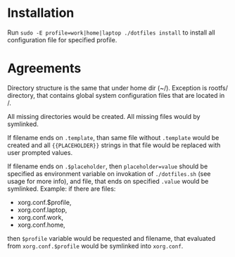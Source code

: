 Installation
============

Run `sudo -E profile=work|home|laptop ./dotfiles install` to install all
configuration file for specified profile.

Agreements
==========

Directory structure is the same that under home dir (~/). Exception is rootfs/
directory, that contains global system configuration files that are located
in /.

All missing directories would be created.
All missing files would by symlinked.

If filename ends on `.template`, than same file without `.template` would be
created and all `{{PLACEHOLDER}}` strings in that file would be replaced with
user prompted values.

If filename ends on `.$placeholder`, then `placeholder=value` should be specified
as environment variable on invokation of `./dotfiles.sh` (see usage for more info),
and file, that ends on specified `.value` would be symlinked. Example: if
there are files:

* xorg.conf.$profile,
* xorg.conf.laptop,
* xorg.conf.work,
* xorg.conf.home,

then `$profile` variable would be requested and filename, that evaluated from
`xorg.conf.$profile` would be symlinked into `xorg.conf`.
